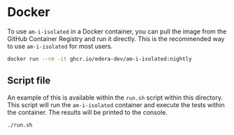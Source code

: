 # Docker

To use `am-i-isolated` in a Docker container, you can pull the image from the
GitHub Container Registry and run it directly. This is the recommended way to
use `am-i-isolated` for most users.

```sh
docker run --rm -it ghcr.io/edera-dev/am-i-isolated:nightly
```

## Script file

An example of this is available within the `run.sh` script within this
directory. This script will run the `am-i-isolated` container and execute the
tests within the container. The results will be printed to the console.

```sh
./run.sh
```

